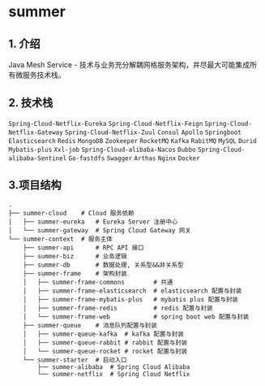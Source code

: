 # summer

## 1. 介绍

Java Mesh Service - 技术与业务充分解耦网格服务架构，并尽最大可能集成所有微服务技术栈。

## 2. 技术栈

`Spring-Cloud-Netflix-Eureka` `Spring-Cloud-Netflix-Feign` `Spring-Cloud-Netflix-Gateway` `Spring-Cloud-Netflix-Zuul` `Consul` `Apollo` `Springboot` `Elasticsearch` `Redis` `MongoDB` `Zookeeper` `RocketMQ` `Kafka` `RabitMQ` `MySQL` `Durid` `Mybatis-plus` `Xxl-job` `Spring-Cloud-alibaba-Nacos` `Dubbo` `Spring-Cloud-alibaba-Sentinel` `Go-fastdfs` `Swagger` `Arthas` `Nginx` `Docker`

## 3.项目结构

```shell
.
├── summer-cloud    # Cloud 服务依赖
│   ├── summer-eureka   # Eureka Server 注册中心
│   └── summer-gateway  # Spring Cloud Gateway 网关
└── summer-context  # 服务主体
    ├── summer-api      # RPC API 接口
    ├── summer-biz      # 业务逻辑
    ├── summer-db       # 数据处理, 关系型&&非关系型
    ├── summer-frame    # 架构封装
    │   ├── summer-frame-commons        # 共通
    │   ├── summer-frame-elasticsearch  # elasticsearch 配置与封装
    │   ├── summer-frame-mybatis-plus   # mybatis plus 配置与封装
    │   ├── summer-frame-redis          # redis 配置与封装
    │   └── summer-frame-web            # spring boot web 配置与封装
    ├── summer-queue    # 消息队列配置与封装
    │   ├── summer-queue-kafka  # kafka 配置与封装
    │   ├── summer-queue-rabbit # rabbit 配置与封装
    │   └── summer-queue-rocket # rocket 配置与封装
    └── summer-starter  # 启动入口
        ├── summer-alibaba  # Spring Cloud Alibaba
        └── summer-netflix  # Spring Cloud Netflix
```